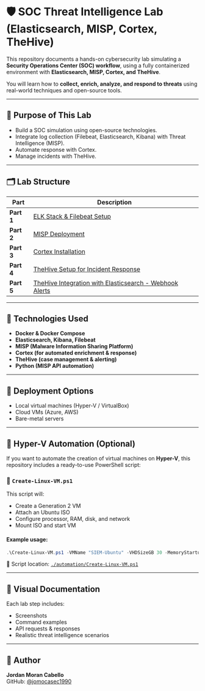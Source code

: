 
# 🛡️ SOC Threat Intelligence Lab (Elasticsearch, MISP, Cortex, TheHive)

This repository documents a hands-on cybersecurity lab simulating a **Security Operations Center (SOC) workflow**, using a fully containerized environment with **Elasticsearch, MISP, Cortex, and TheHive**.

You will learn how to **collect, enrich, analyze, and respond to threats** using real-world techniques and open-source tools.

---

## 🎯 Purpose of This Lab

- Build a SOC simulation using open-source technologies.
- Integrate log collection (Filebeat, Elasticsearch, Kibana) with Threat Intelligence (MISP).
- Automate response with Cortex.
- Manage incidents with TheHive.
  
---

## 🗂️ Lab Structure

| Part | Description |
|-------|-------------|
| **Part 1** | [ELK Stack & Filebeat Setup](./01-elk-filebeat/README.md) 
| **Part 2** | [MISP Deployment](./02-misp-setup/README.md) 
| **Part 3** | [Cortex Installation](./03-cortex-setup/README.md) 
| **Part 4** | [TheHive Setup for Incident Response](./04-TheHive-setup/README.md) 
| **Part 5** | [TheHive Integration with Elasticsearch - Webhook Alerts](./05-TheHiveIntegratioin-ELK/README.md) 

---

## 🧰 Technologies Used

- **Docker & Docker Compose**
- **Elasticsearch, Kibana, Filebeat**
- **MISP (Malware Information Sharing Platform)**
- **Cortex (for automated enrichment & response)**
- **TheHive (case management & alerting)**
- **Python (MISP API automation)**

---

## 🚀 Deployment Options

- Local virtual machines (Hyper-V / VirtualBox)
- Cloud VMs (Azure, AWS)
- Bare-metal servers

---

## 🧩 Hyper-V Automation (Optional)

If you want to automate the creation of virtual machines on **Hyper-V**, this repository includes a ready-to-use PowerShell script:

### 📄 `Create-Linux-VM.ps1`

This script will:

- Create a Generation 2 VM
- Attach an Ubuntu ISO
- Configure processor, RAM, disk, and network
- Mount ISO and start VM

#### Example usage:

```powershell
.\Create-Linux-VM.ps1 -VMName "SIEM-Ubuntu" -VHDSizeGB 30 -MemoryStartupBytes 4GB -ISOPath "C:\ISOs\ubuntu-22.04.iso"
```

📁 Script location: [`./automation/Create-Linux-VM.ps1`](./automation/Create-Linux-VM.ps1)

---

## 📸 Visual Documentation

Each lab step includes:
- Screenshots
- Command examples
- API requests & responses
- Realistic threat intelligence scenarios

---

## 📝 Author

**Jordan Moran Cabello**  
GitHub: [@jomocasec1990](https://github.com/jomocasec1990)
